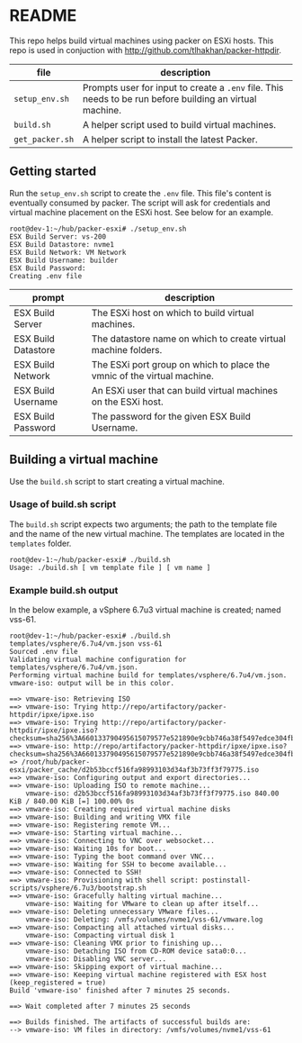 # README
This repo helps build virtual machines using packer on ESXi hosts.  This repo is used in conjuction with <http://github.com/tlhakhan/packer-httpdir>.

file | description
--- | ---
`setup_env.sh` | Prompts user for input to create a `.env` file.  This needs to be run before building an virtual machine.
`build.sh` | A helper script used to build virtual machines.
`get_packer.sh` | A helper script to install the latest Packer.


## Getting started
Run the `setup_env.sh` script to create the `.env` file.  This file's content is eventually consumed by packer. The script will ask for credentials and virtual machine placement on the ESXi host. See below for an example.

```
root@dev-1:~/hub/packer-esxi# ./setup_env.sh
ESX Build Server: vs-200
ESX Build Datastore: nvme1
ESX Build Network: VM Network
ESX Build Username: builder
ESX Build Password:
Creating .env file
```

prompt | description
--- | ---
ESX Build Server | The ESXi host on which to build virtual machines.
ESX Build Datastore | The datastore name on which to create virtual machine folders.
ESX Build Network | The ESXi port group on which to place the vmnic of the virtual machine.
ESX Build Username | An ESXi user that can build virtual machines on the ESXi host.
ESX Build Password | The password for the given ESX Build Username.

## Building a virtual machine
Use the `build.sh` script to start creating a virtual machine.

### Usage of build.sh script
The `build.sh` script expects two arguments; the path to the template file and the name of the new virtual machine.  The templates are located in the `templates` folder.
``` 
root@dev-1:~/hub/packer-esxi# ./build.sh
Usage: ./build.sh [ vm template file ] [ vm name ]
```

### Example build.sh output
In the below example, a vSphere 6.7u3 virtual machine is created; named vss-61.

```
root@dev-1:~/hub/packer-esxi# ./build.sh templates/vsphere/6.7u4/vm.json vss-61
Sourced .env file
Validating virtual machine configuration for templates/vsphere/6.7u4/vm.json.
Performing virtual machine build for templates/vsphere/6.7u4/vm.json.
vmware-iso: output will be in this color.

==> vmware-iso: Retrieving ISO
==> vmware-iso: Trying http://repo/artifactory/packer-httpdir/ipxe/ipxe.iso
==> vmware-iso: Trying http://repo/artifactory/packer-httpdir/ipxe/ipxe.iso?checksum=sha256%3A660133790495615079577e521890e9cbb746a38f5497edce304fb64244bd19f6
==> vmware-iso: http://repo/artifactory/packer-httpdir/ipxe/ipxe.iso?checksum=sha256%3A660133790495615079577e521890e9cbb746a38f5497edce304fb64244bd19f6 => /root/hub/packer-esxi/packer_cache/d2b53bccf516fa98993103d34af3b73ff3f79775.iso
==> vmware-iso: Configuring output and export directories...
==> vmware-iso: Uploading ISO to remote machine...
    vmware-iso: d2b53bccf516fa98993103d34af3b73ff3f79775.iso 840.00 KiB / 840.00 KiB [=] 100.00% 0s
==> vmware-iso: Creating required virtual machine disks
==> vmware-iso: Building and writing VMX file
==> vmware-iso: Registering remote VM...
==> vmware-iso: Starting virtual machine...
==> vmware-iso: Connecting to VNC over websocket...
==> vmware-iso: Waiting 10s for boot...
==> vmware-iso: Typing the boot command over VNC...
==> vmware-iso: Waiting for SSH to become available...
==> vmware-iso: Connected to SSH!
==> vmware-iso: Provisioning with shell script: postinstall-scripts/vsphere/6.7u3/bootstrap.sh
==> vmware-iso: Gracefully halting virtual machine...
    vmware-iso: Waiting for VMware to clean up after itself...
==> vmware-iso: Deleting unnecessary VMware files...
    vmware-iso: Deleting: /vmfs/volumes/nvme1/vss-61/vmware.log
==> vmware-iso: Compacting all attached virtual disks...
    vmware-iso: Compacting virtual disk 1
==> vmware-iso: Cleaning VMX prior to finishing up...
    vmware-iso: Detaching ISO from CD-ROM device sata0:0...
    vmware-iso: Disabling VNC server...
==> vmware-iso: Skipping export of virtual machine...
==> vmware-iso: Keeping virtual machine registered with ESX host (keep_registered = true)
Build 'vmware-iso' finished after 7 minutes 25 seconds.

==> Wait completed after 7 minutes 25 seconds

==> Builds finished. The artifacts of successful builds are:
--> vmware-iso: VM files in directory: /vmfs/volumes/nvme1/vss-61
```
